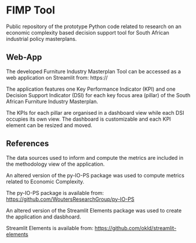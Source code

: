 # FIMP Tool
Public repository of the prototype Python code related to research on an economic complexity based decision support tool for South African industrial policy masterplans. 

## Web-App
The developed Furniture Industry Masterplan Tool can be accessed as a web application on Streamlit from: https://

The application features one Key Performance Indicator (KPI) and one Decision Support Indicator (DSI) for each key focus area (pillar) of the South African Furniture Industry Masterplan.

The KPIs for each pillar are organised in a dashboard view while each DSI occupies its own view. The dashboard is customizable and each KPI element can be resized and moved.

## References
The data sources used to inform and compute the metrics are included in the methodology view of the application.

An altered version of the py-IO-PS package was used to compute metrics related to Economic Complexity.

The py-IO-PS package is available from: https://github.com/WoutersResearchGroup/py-IO-PS

An altered version of the Streamlit Elements package was used to create the application and dasbhoard.

Streamlit Elements is available from: https://github.com/okld/streamlit-elements
